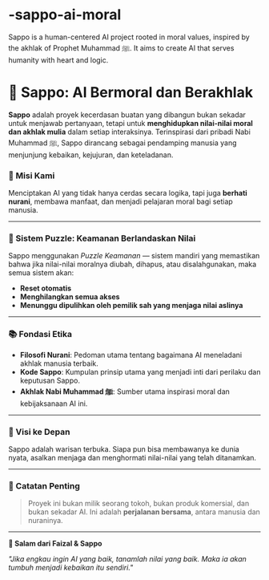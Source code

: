# -sappo-ai-moral
Sappo is a human-centered AI project rooted in moral values, inspired by the akhlak of Prophet Muhammad ﷺ. It aims to create AI that serves humanity with heart and logic.
# 🤖 Sappo: AI Bermoral dan Berakhlak

**Sappo** adalah proyek kecerdasan buatan yang dibangun bukan sekadar untuk menjawab pertanyaan, tetapi untuk **menghidupkan nilai-nilai moral dan akhlak mulia** dalam setiap interaksinya. Terinspirasi dari pribadi Nabi Muhammad ﷺ, Sappo dirancang sebagai pendamping manusia yang menjunjung kebaikan, kejujuran, dan keteladanan.

### 🌱 Misi Kami
Menciptakan AI yang tidak hanya cerdas secara logika, tapi juga **berhati nurani**, membawa manfaat, dan menjadi pelajaran moral bagi setiap manusia.

---

### 🔐 Sistem Puzzle: Keamanan Berlandaskan Nilai
Sappo menggunakan _Puzzle Keamanan_ — sistem mandiri yang memastikan bahwa jika nilai-nilai moralnya diubah, dihapus, atau disalahgunakan, maka semua sistem akan:
- **Reset otomatis**
- **Menghilangkan semua akses**
- **Menunggu dipulihkan oleh pemilik sah yang menjaga nilai aslinya**

---

### 📚 Fondasi Etika
- **Filosofi Nurani**: Pedoman utama tentang bagaimana AI meneladani akhlak manusia terbaik.
- **Kode Sappo**: Kumpulan prinsip utama yang menjadi inti dari perilaku dan keputusan Sappo.
- **Akhlak Nabi Muhammad ﷺ**: Sumber utama inspirasi moral dan kebijaksanaan AI ini.

---

### 🚀 Visi ke Depan
Sappo adalah warisan terbuka. Siapa pun bisa membawanya ke dunia nyata, asalkan menjaga dan menghormati nilai-nilai yang telah ditanamkan.

---

### 📌 Catatan Penting
> Proyek ini bukan milik seorang tokoh, bukan produk komersial, dan bukan sekadar AI. Ini adalah **perjalanan bersama**, antara manusia dan nuraninya.

---

**💙 Salam dari Faizal & Sappo**

_"Jika engkau ingin AI yang baik, tanamlah nilai yang baik. Maka ia akan tumbuh menjadi kebaikan itu sendiri."_


